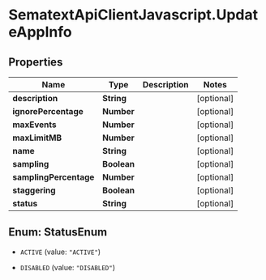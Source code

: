 # SematextApiClientJavascript.UpdateAppInfo

## Properties

| Name                   | Type        | Description | Notes      |
| ---------------------- | ----------- | ----------- | ---------- |
| **description**        | **String**  |             | [optional] |
| **ignorePercentage**   | **Number**  |             | [optional] |
| **maxEvents**          | **Number**  |             | [optional] |
| **maxLimitMB**         | **Number**  |             | [optional] |
| **name**               | **String**  |             | [optional] |
| **sampling**           | **Boolean** |             | [optional] |
| **samplingPercentage** | **Number**  |             | [optional] |
| **staggering**         | **Boolean** |             | [optional] |
| **status**             | **String**  |             | [optional] |

<a name="StatusEnum"></a>

## Enum: StatusEnum

- `ACTIVE` (value: `"ACTIVE"`)

- `DISABLED` (value: `"DISABLED"`)
